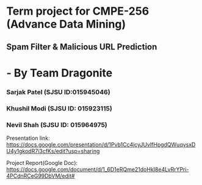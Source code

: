 # Term project for CMPE-256 (Advance Data Mining)
## Spam Filter & Malicious URL Prediction
# - By Team Dragonite
### Sarjak Patel  (SJSU ID:015945046)
### Khushil Modi (SJSU ID: 015923115)
### Nevil Shah   (SJSU ID: 015964975)

Presentation link: https://docs.google.com/presentation/d/1Pvb1Cc4jcyJUvlfHpgdQWuqysxDU4y1gkodR7i3cfKs/edit?usp=sharing

Project Report(Google Doc): https://docs.google.com/document/d/1_6D1eRQme21doHkI8e4LvRrYPri-4PCdnRCeG99DbVM/edit#

